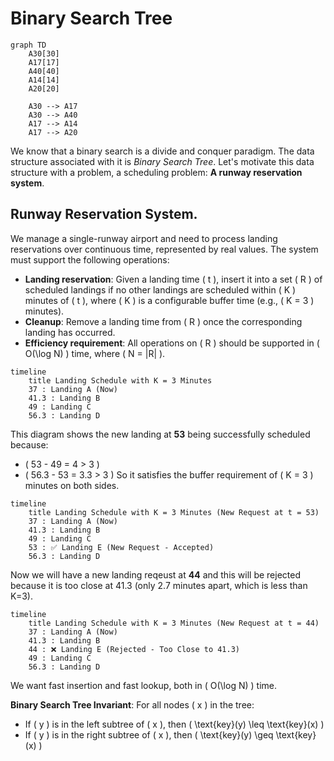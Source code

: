 # Binary Search Tree
```mermaid
graph TD
    A30[30]
    A17[17]
    A40[40]
    A14[14]
    A20[20]

    A30 --> A17
    A30 --> A40
    A17 --> A14
    A17 --> A20
```
We know that a binary search is a divide and conquer paradigm. The data structure associated with it is *Binary Search Tree*.
Let's motivate this data structure with a problem, a scheduling problem: **A runway reservation system**.

## Runway Reservation System.

We manage a single-runway airport and need to process landing reservations over continuous time, represented by real values. The system must support the following operations:

- **Landing reservation**: Given a landing time \( t \), insert it into a set \( R \) of scheduled landings if no other landings are scheduled within \( K \) minutes of \( t \), where \( K \) is a configurable buffer time (e.g., \( K = 3 \) minutes).
- **Cleanup**: Remove a landing time from \( R \) once the corresponding landing has occurred.
- **Efficiency requirement**: All operations on \( R \) should be supported in \( O(\log N) \) time, where \( N = |R| \).

```mermaid
timeline
    title Landing Schedule with K = 3 Minutes
    37 : Landing A (Now)
    41.3 : Landing B
    49 : Landing C
    56.3 : Landing D

```
This diagram shows the new landing at **53** being successfully scheduled because:

- \( 53 - 49 = 4 > 3 \)
- \( 56.3 - 53 = 3.3 > 3 \)
So it satisfies the buffer requirement of \( K = 3 \) minutes on both sides.

```mermaid
timeline
    title Landing Schedule with K = 3 Minutes (New Request at t = 53)
    37 : Landing A (Now)
    41.3 : Landing B
    49 : Landing C
    53 : ✅ Landing E (New Request - Accepted)
    56.3 : Landing D
```
Now we will have a new landing reqeust at **44** and this will be rejected 
because it is too close at 41.3 (only 2.7 minutes apart, which is less than K=3).

```mermaid
timeline
    title Landing Schedule with K = 3 Minutes (New Request at t = 44)
    37 : Landing A (Now)
    41.3 : Landing B
    44 : ❌ Landing E (Rejected - Too Close to 41.3)
    49 : Landing C
    56.3 : Landing D
```
We want fast insertion and fast lookup, both in \( O(\log N) \) time.

**Binary Search Tree Invariant**: For all nodes \( x \) in the tree:

- If \( y \) is in the left subtree of \( x \), then \( \text{key}(y) \leq \text{key}(x) \)
- If \( y \) is in the right subtree of \( x \), then \( \text{key}(y) \geq \text{key}(x) \)
